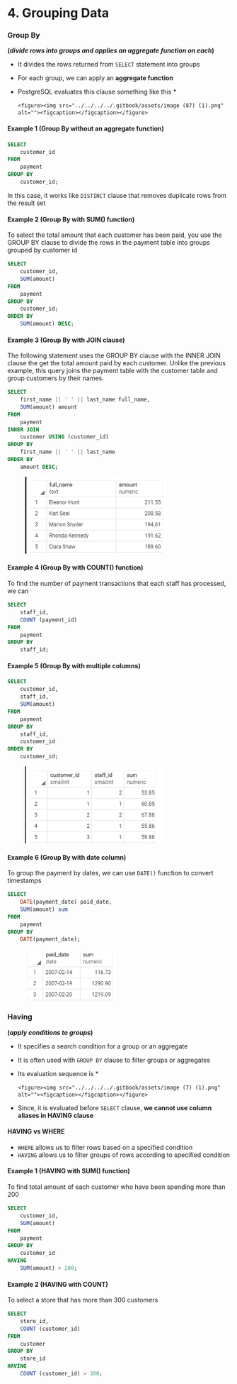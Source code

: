 # 4. Grouping Data

### Group By

**(**_**divide rows into groups and applies an aggregate function on each**_**)**

* It divides the rows returned from `SELECT` statement into groups
* For each group, we can apply an **aggregate function**
* PostgreSQL evaluates this clause something like this
  *

      <figure><img src="../../../../.gitbook/assets/image (87) (1).png" alt=""><figcaption></figcaption></figure>

#### Example 1 (Group By without an aggregate function)

```sql
SELECT
	customer_id
FROM
	payment
GROUP BY
	customer_id;
```

In this case, it works like `DISTINCT` clause that removes duplicate rows from the result set

#### Example 2 (Group By with SUM() function)

To select the total amount that each customer has been paid, you use the GROUP BY clause to divide the rows in the payment table into groups grouped by customer id

```sql
SELECT
	customer_id,
	SUM(amount)
FROM
	payment
GROUP BY
	customer_id;
ORDER BY
	SUM(amount) DESC;
```

#### Example 3 (Group By with JOIN clause)

The following statement uses the GROUP BY clause with the INNER JOIN clause the get the total amount paid by each customer. Unlike the previous example, this query joins the payment table with the customer table and group customers by their names.

```sql
SELECT
	first_name || ' ' || last_name full_name,
	SUM(amount) amount
FROM
	payment
INNER JOIN
	customer USING (customer_id)
GROUP BY
	first_name || ' ' || last_name
ORDER BY
	amount DESC;
```

<figure><img src="../../../../.gitbook/assets/image (49).png" alt=""><figcaption></figcaption></figure>

#### Example 4 (Group By with COUNT() function)

To find the number of payment transactions that each staff has processed, we can

```sql
SELECT
	staff_id,
	COUNT (payment_id)
FROM
	payment
GROUP BY
	staff_id;
```

#### Example 5 (Group By with multiple columns)

```sql
SELECT
	customer_id,
	staff_id,
	SUM(amount)
FROM
	payment
GROUP BY
	staff_id,
	customer_id
ORDER BY
	customer_id;
```

<figure><img src="../../../../.gitbook/assets/image (44).png" alt=""><figcaption></figcaption></figure>

#### Example 6 (Group By with date column)

To group the payment by dates, we can use `DATE()` function to convert timestamps

```sql
SELECT
	DATE(payment_date) paid_date,
	SUM(amount) sum
FROM
	payment
GROUP BY
	DATE(payment_date);
```

<figure><img src="../../../../.gitbook/assets/image (21).png" alt=""><figcaption></figcaption></figure>

### Having

**(**_**apply conditions to groups**_**)**

* It specifies a search condition for a group or an aggregate
* It is often used with `GROUP BY` clause to filter groups or aggregates
* Its evaluation sequence is
  *

      <figure><img src="../../../../.gitbook/assets/image (7) (1).png" alt=""><figcaption></figcaption></figure>
* Since, it is evaluated before `SELECT` clause, **we cannot use column aliases in HAVING clause**

#### HAVING vs WHERE

* `WHERE` allows us to filter rows based on a specified condition
* `HAVING` allows us to filter groups of rows according to specified condition

#### Example 1 (HAVING with SUM() function)

To find total amount of each customer who have been spending more than 200

```sql
SELECT
	customer_id,
	SUM(amount)
FROM
	payment
GROUP BY
	customer_id
HAVING
	SUM(amount) > 200;
```

#### Example 2 (HAVING with COUNT)

To select a store that has more than 300 customers

```sql
SELECT
	store_id,
	COUNT (customer_id)
FROM
	customer
GROUP BY
	store_id
HAVING
	COUNT (customer_id) > 300;
```

